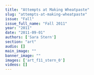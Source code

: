 ```yaml
---
title: "Attempts at Making Wheatpaste"
slug: "attempts-at-making-wheatpaste"
issue: "Fall"
issue_full_name: "Fall 2011"
year: "2011"
date: "2011-09-01"
authors: ['Sara Stern']
section: "art"
audio: []
main_image: ""
banner_image: ""
images: ['art_f11_stern_0']
videos: []
---
```

